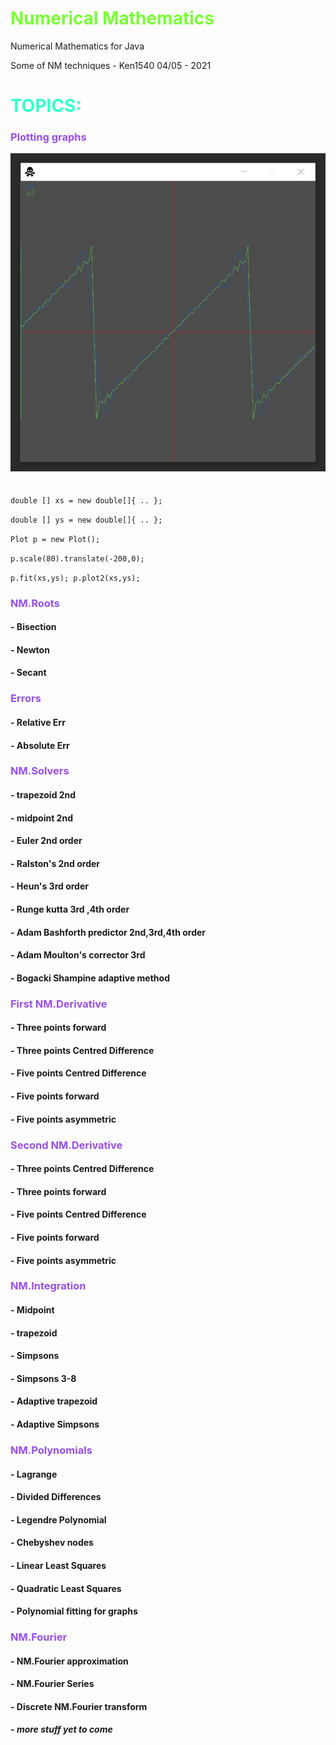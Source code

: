 # <h style="color:#77FF33">Numerical Mathematics</h>
Numerical Mathematics for Java


Some of NM techniques - Ken1540 04/05 - 2021

# <h style="color:#33ffcc">TOPICS:</h> 


<h3 style="color:#984EEC">Plotting graphs </h>


![What is this](ss2.jpg?raw=false "Plot")

###### 
`double [] xs = new double[]{ .. };`

`double [] ys = new double[]{ .. };`

`Plot p = new Plot();`

`p.scale(80).translate(-200,0);`

`p.fit(xs,ys); p.plot2(xs,ys);`




<h3 style="color:#984EEC">NM.Roots</h3>

#### - Bisection
#### - Newton
#### - Secant


<h3 style="color:#984EEC">Errors</h3>

#### - Relative Err 
#### - Absolute Err

<h3 style="color:#984EEC">NM.Solvers </h3>

#### - trapezoid 2nd
#### - midpoint 2nd
#### - Euler 2nd order
#### - Ralston's 2nd order
#### - Heun's 3rd order
#### - Runge kutta 3rd ,4th order
#### - Adam Bashforth predictor 2nd,3rd,4th order
#### - Adam Moulton's corrector 3rd 
#### - Bogacki Shampine adaptive method


<h3 style="color:#984EEC">First NM.Derivative  </h3>

#### - Three points forward 
#### - Three points Centred Difference
#### - Five points Centred Difference
#### - Five points forward
#### - Five points asymmetric

<h3 style="color:#984EEC">Second NM.Derivative  </h3>

#### - Three points Centred Difference
#### - Three points forward
#### - Five points Centred Difference
#### - Five points forward
#### - Five points asymmetric


<h3 style="color:#984EEC">NM.Integration </h>

#### - Midpoint
#### - trapezoid
#### - Simpsons
#### - Simpsons 3-8 
#### - Adaptive trapezoid
#### - Adaptive Simpsons


<h3 style="color:#984EEC">NM.Polynomials </h>

#### - Lagrange
#### - Divided Differences
#### - Legendre Polynomial
#### - Chebyshev nodes
#### - Linear Least Squares
#### - Quadratic Least Squares
#### - Polynomial fitting for graphs


<h3 style="color:#984EEC">NM.Fourier </h>

#### - NM.Fourier approximation
#### - NM.Fourier Series
#### - Discrete NM.Fourier transform


##### - _more stuff yet to come_

